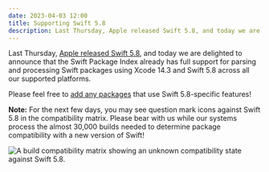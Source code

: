 ```yaml
---
date: 2023-04-03 12:00
title: Supporting Swift 5.8
description: Last Thursday, Apple released Swift 5.8, and today we are delighted to announce that the Swift Package Index already has full support for parsing and processing Swift packages using Xcode 14.3 and Swift 5.8 across all our supported platforms.
---
```


Last Thursday, [Apple released Swift 5.8](https://www.swift.org/blog/swift-5.8-released/), and today we are delighted to announce that the Swift Package Index already has full support for parsing and processing Swift packages using Xcode 14.3 and Swift 5.8 across all our supported platforms.

Please feel free to [add any packages](https://swiftpackageindex.com/add-a-package) that use Swift 5.8-specific features!

**Note:** For the next few days, you may see question mark icons against Swift 5.8 in the compatibility matrix. Please bear with us while our systems process the almost 30,000 builds needed to determine package compatibility with a new version of Swift!

<picture>
  <source srcset="/images/swift58-build-results-pending~dark.png" media="(prefers-color-scheme: dark)">
  <img src="/images/swift58-build-results-pending~light.png" alt="A build compatibility matrix showing an unknown compatibility state against Swift 5.8.">
</picture>

